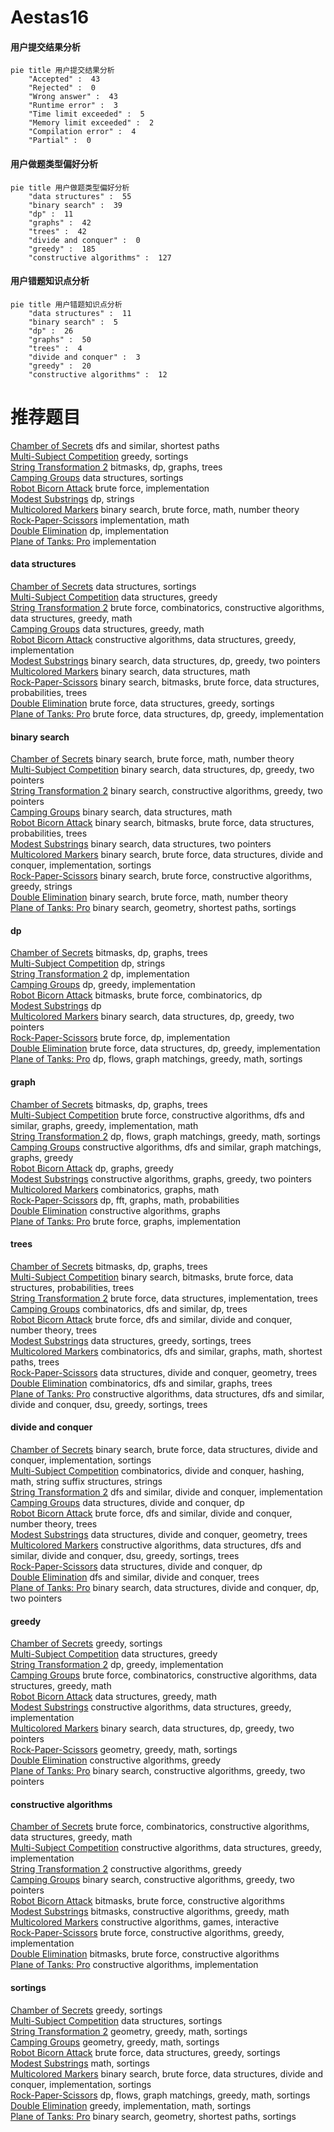 # Aestas16
<!-- tabs:start -->
#### **用户提交结果分析**

```mermaid
pie title 用户提交结果分析
    "Accepted" :  43
    "Rejected" :  0
    "Wrong answer" :  43
    "Runtime error" :  3
    "Time limit exceeded" :  5
    "Memory limit exceeded" :  2
    "Compilation error" :  4
    "Partial" :  0
```
#### **用户做题类型偏好分析**

```mermaid
pie title 用户做题类型偏好分析
    "data structures" :  55
    "binary search" :  39
    "dp" :  11
    "graphs" :  42
    "trees" :  42
    "divide and conquer" :  0
    "greedy" :  185
    "constructive algorithms" :  127
```
#### **用户错题知识点分析**

```mermaid
pie title 用户错题知识点分析
    "data structures" :  11
    "binary search" :  5
    "dp" :  26
    "graphs" :  50
    "trees" :  4
    "divide and conquer" :  3
    "greedy" :  20
    "constructive algorithms" :  12
```
<!-- tabs:end -->
# 推荐题目
[Chamber of Secrets](http://codeforces.com/problemset/problem/173/B)		dfs and similar,
                        shortest paths		  
[Multi-Subject Competition](http://codeforces.com/problemset/problem/1082/C)		greedy,
                        sortings		  
[String Transformation 2](http://codeforces.com/problemset/problem/1383/C)		bitmasks,
                        dp,
                        graphs,
                        trees		  
[Camping Groups](http://codeforces.com/problemset/problem/173/E)		data structures,
                        sortings		  
[Robot Bicorn Attack](http://codeforces.com/problemset/problem/175/A)		brute force,
                        implementation		  
[Modest Substrings](http://codeforces.com/problemset/problem/1110/H)		dp,
                        strings		  
[Multicolored Markers](http://codeforces.com/problemset/problem/1029/F)		binary search,
                        brute force,
                        math,
                        number theory		  
[Rock-Paper-Scissors](http://codeforces.com/problemset/problem/173/A)		implementation,
                        math		  
[Double Elimination](https://codeforces.com/contest/1314/problem/B)		dp,
                        implementation		  
[Plane of Tanks: Pro](http://codeforces.com/problemset/problem/175/B)		implementation		  
<!-- tabs:start -->
#### **data structures**
[Chamber of Secrets](http://codeforces.com/problemset/problem/173/E)		data structures,
                        sortings		  
[Multi-Subject Competition](http://codeforces.com/problemset/problem/174/C)		data structures,
                        greedy		  
[String Transformation 2](http://codeforces.com/problemset/problem/1276/C)		brute force,
                        combinatorics,
                        constructive algorithms,
                        data structures,
                        greedy,
                        math		  
[Camping Groups](http://codeforces.com/problemset/problem/1492/B)		data structures,
                        greedy,
                        math		  
[Robot Bicorn Attack](http://codeforces.com/problemset/problem/1358/E)		constructive algorithms,
                        data structures,
                        greedy,
                        implementation		  
[Modest Substrings](http://codeforces.com/problemset/problem/1492/C)		binary search,
                        data structures,
                        dp,
                        greedy,
                        two pointers		  
[Multicolored Markers](http://codeforces.com/problemset/problem/1490/G)		binary search,
                        data structures,
                        math		  
[Rock-Paper-Scissors](http://codeforces.com/problemset/problem/1479/D)		binary search,
                        bitmasks,
                        brute force,
                        data structures,
                        probabilities,
                        trees		  
[Double Elimination](http://codeforces.com/problemset/problem/1497/A)		brute force,
                        data structures,
                        greedy,
                        sortings		  
[Plane of Tanks: Pro](http://codeforces.com/problemset/problem/1491/C)		brute force,
                        data structures,
                        dp,
                        greedy,
                        implementation		  
#### **binary search**
[Chamber of Secrets](http://codeforces.com/problemset/problem/1029/F)		binary search,
                        brute force,
                        math,
                        number theory		  
[Multi-Subject Competition](http://codeforces.com/problemset/problem/1492/C)		binary search,
                        data structures,
                        dp,
                        greedy,
                        two pointers		  
[String Transformation 2](http://codeforces.com/problemset/problem/1463/D)		binary search,
                        constructive algorithms,
                        greedy,
                        two pointers		  
[Camping Groups](http://codeforces.com/problemset/problem/1490/G)		binary search,
                        data structures,
                        math		  
[Robot Bicorn Attack](http://codeforces.com/problemset/problem/1479/D)		binary search,
                        bitmasks,
                        brute force,
                        data structures,
                        probabilities,
                        trees		  
[Modest Substrings](http://codeforces.com/problemset/problem/1436/E)		binary search,
                        data structures,
                        two pointers		  
[Multicolored Markers](http://codeforces.com/problemset/problem/1461/D)		binary search,
                        brute force,
                        data structures,
                        divide and conquer,
                        implementation,
                        sortings		  
[Rock-Paper-Scissors](http://codeforces.com/problemset/problem/1493/C)		binary search,
                        brute force,
                        constructive algorithms,
                        greedy,
                        strings		  
[Double Elimination](http://codeforces.com/problemset/problem/1487/D)		binary search,
                        brute force,
                        math,
                        number theory		  
[Plane of Tanks: Pro](http://codeforces.com/problemset/problem/1486/B)		binary search,
                        geometry,
                        shortest paths,
                        sortings		  
#### **dp**
[Chamber of Secrets](http://codeforces.com/problemset/problem/1383/C)		bitmasks,
                        dp,
                        graphs,
                        trees		  
[Multi-Subject Competition](http://codeforces.com/problemset/problem/1110/H)		dp,
                        strings		  
[String Transformation 2](https://codeforces.com/contest/1314/problem/B)		dp,
                        implementation		  
[Camping Groups](http://codeforces.com/problemset/problem/174/B)		dp,
                        greedy,
                        implementation		  
[Robot Bicorn Attack](http://codeforces.com/problemset/problem/1245/F)		bitmasks,
                        brute force,
                        combinatorics,
                        dp		  
[Modest Substrings](http://codeforces.com/problemset/problem/176/B)		dp		  
[Multicolored Markers](http://codeforces.com/problemset/problem/1492/C)		binary search,
                        data structures,
                        dp,
                        greedy,
                        two pointers		  
[Rock-Paper-Scissors](https://codeforces.com/contest/1457/problem/C)		brute force,
                        dp,
                        implementation		  
[Double Elimination](http://codeforces.com/problemset/problem/1491/C)		brute force,
                        data structures,
                        dp,
                        greedy,
                        implementation		  
[Plane of Tanks: Pro](http://codeforces.com/problemset/problem/1437/C)		dp,
                        flows,
                        graph matchings,
                        greedy,
                        math,
                        sortings		  
#### **graph**
[Chamber of Secrets](http://codeforces.com/problemset/problem/1383/C)		bitmasks,
                        dp,
                        graphs,
                        trees		  
[Multi-Subject Competition](http://codeforces.com/problemset/problem/1487/C)		brute force,
                        constructive algorithms,
                        dfs and similar,
                        graphs,
                        greedy,
                        implementation,
                        math		  
[String Transformation 2](http://codeforces.com/problemset/problem/1437/C)		dp,
                        flows,
                        graph matchings,
                        greedy,
                        math,
                        sortings		  
[Camping Groups](http://codeforces.com/problemset/problem/1470/D)		constructive algorithms,
                        dfs and similar,
                        graph matchings,
                        graphs,
                        greedy		  
[Robot Bicorn Attack](http://codeforces.com/problemset/problem/1476/C)		dp,
                        graphs,
                        greedy		  
[Modest Substrings](http://codeforces.com/problemset/problem/1304/D)		constructive algorithms,
                        graphs,
                        greedy,
                        two pointers		  
[Multicolored Markers](http://codeforces.com/problemset/problem/1475/C)		combinatorics,
                        graphs,
                        math		  
[Rock-Paper-Scissors](http://codeforces.com/problemset/problem/553/E)		dp,
                        fft,
                        graphs,
                        math,
                        probabilities		  
[Double Elimination](http://codeforces.com/problemset/problem/1495/C)		constructive algorithms,
                        graphs		  
[Plane of Tanks: Pro](http://codeforces.com/problemset/problem/1510/K)		brute force,
                        graphs,
                        implementation		  
#### **trees**
[Chamber of Secrets](http://codeforces.com/problemset/problem/1383/C)		bitmasks,
                        dp,
                        graphs,
                        trees		  
[Multi-Subject Competition](http://codeforces.com/problemset/problem/1479/D)		binary search,
                        bitmasks,
                        brute force,
                        data structures,
                        probabilities,
                        trees		  
[String Transformation 2](http://codeforces.com/problemset/problem/1511/C)		brute force,
                        data structures,
                        implementation,
                        trees		  
[Camping Groups](http://codeforces.com/problemset/problem/1499/F)		combinatorics,
                        dfs and similar,
                        dp,
                        trees		  
[Robot Bicorn Attack](http://codeforces.com/problemset/problem/1491/E)		brute force,
                        dfs and similar,
                        divide and conquer,
                        number theory,
                        trees		  
[Modest Substrings](http://codeforces.com/problemset/problem/1466/D)		data structures,
                        greedy,
                        sortings,
                        trees		  
[Multicolored Markers](http://codeforces.com/problemset/problem/1495/D)		combinatorics,
                        dfs and similar,
                        graphs,
                        math,
                        shortest paths,
                        trees		  
[Rock-Paper-Scissors](http://codeforces.com/problemset/problem/1303/G)		data structures,
                        divide and conquer,
                        geometry,
                        trees		  
[Double Elimination](http://codeforces.com/problemset/problem/1454/E)		combinatorics,
                        dfs and similar,
                        graphs,
                        trees		  
[Plane of Tanks: Pro](http://codeforces.com/problemset/problem/1494/D)		constructive algorithms,
                        data structures,
                        dfs and similar,
                        divide and conquer,
                        dsu,
                        greedy,
                        sortings,
                        trees		  
#### **divide and conquer**
[Chamber of Secrets](http://codeforces.com/problemset/problem/1461/D)		binary search,
                        brute force,
                        data structures,
                        divide and conquer,
                        implementation,
                        sortings		  
[Multi-Subject Competition](http://codeforces.com/problemset/problem/1466/G)		combinatorics,
                        divide and conquer,
                        hashing,
                        math,
                        string suffix structures,
                        strings		  
[String Transformation 2](http://codeforces.com/problemset/problem/1490/D)		dfs and similar,
                        divide and conquer,
                        implementation		  
[Camping Groups](https://codeforces.com/contest/1483/problem/C)		data structures,
                        divide and conquer,
                        dp		  
[Robot Bicorn Attack](http://codeforces.com/problemset/problem/1491/E)		brute force,
                        dfs and similar,
                        divide and conquer,
                        number theory,
                        trees		  
[Modest Substrings](http://codeforces.com/problemset/problem/1303/G)		data structures,
                        divide and conquer,
                        geometry,
                        trees		  
[Multicolored Markers](http://codeforces.com/problemset/problem/1494/D)		constructive algorithms,
                        data structures,
                        dfs and similar,
                        divide and conquer,
                        dsu,
                        greedy,
                        sortings,
                        trees		  
[Rock-Paper-Scissors](http://codeforces.com/problemset/problem/1482/E)		data structures,
                        divide and conquer,
                        dp		  
[Double Elimination](http://codeforces.com/problemset/problem/566/C)		dfs and similar,
                        divide and conquer,
                        trees		  
[Plane of Tanks: Pro](http://codeforces.com/problemset/problem/1428/F)		binary search,
                        data structures,
                        divide and conquer,
                        dp,
                        two pointers		  
#### **greedy**
[Chamber of Secrets](http://codeforces.com/problemset/problem/1082/C)		greedy,
                        sortings		  
[Multi-Subject Competition](http://codeforces.com/problemset/problem/174/C)		data structures,
                        greedy		  
[String Transformation 2](http://codeforces.com/problemset/problem/174/B)		dp,
                        greedy,
                        implementation		  
[Camping Groups](http://codeforces.com/problemset/problem/1276/C)		brute force,
                        combinatorics,
                        constructive algorithms,
                        data structures,
                        greedy,
                        math		  
[Robot Bicorn Attack](http://codeforces.com/problemset/problem/1492/B)		data structures,
                        greedy,
                        math		  
[Modest Substrings](http://codeforces.com/problemset/problem/1358/E)		constructive algorithms,
                        data structures,
                        greedy,
                        implementation		  
[Multicolored Markers](http://codeforces.com/problemset/problem/1492/C)		binary search,
                        data structures,
                        dp,
                        greedy,
                        two pointers		  
[Rock-Paper-Scissors](https://codeforces.com/contest/1496/problem/C)		geometry,
                        greedy,
                        math,
                        sortings		  
[Double Elimination](http://codeforces.com/problemset/problem/1493/A)		constructive algorithms,
                        greedy		  
[Plane of Tanks: Pro](http://codeforces.com/problemset/problem/1463/D)		binary search,
                        constructive algorithms,
                        greedy,
                        two pointers		  
#### **constructive algorithms**
[Chamber of Secrets](http://codeforces.com/problemset/problem/1276/C)		brute force,
                        combinatorics,
                        constructive algorithms,
                        data structures,
                        greedy,
                        math		  
[Multi-Subject Competition](http://codeforces.com/problemset/problem/1358/E)		constructive algorithms,
                        data structures,
                        greedy,
                        implementation		  
[String Transformation 2](http://codeforces.com/problemset/problem/1493/A)		constructive algorithms,
                        greedy		  
[Camping Groups](http://codeforces.com/problemset/problem/1463/D)		binary search,
                        constructive algorithms,
                        greedy,
                        two pointers		  
[Robot Bicorn Attack](https://codeforces.com/contest/1456/problem/B)		bitmasks,
                        brute force,
                        constructive algorithms		  
[Modest Substrings](http://codeforces.com/problemset/problem/1492/D)		bitmasks,
                        constructive algorithms,
                        greedy,
                        math		  
[Multicolored Markers](https://codeforces.com/contest/1504/problem/D)		constructive algorithms,
                        games,
                        interactive		  
[Rock-Paper-Scissors](https://codeforces.com/contest/1483/problem/A)		brute force,
                        constructive algorithms,
                        greedy,
                        implementation		  
[Double Elimination](https://codeforces.com/contest/1457/problem/D)		bitmasks,
                        brute force,
                        constructive algorithms		  
[Plane of Tanks: Pro](http://codeforces.com/problemset/problem/1513/A)		constructive algorithms,
                        implementation		  
#### **sortings**
[Chamber of Secrets](http://codeforces.com/problemset/problem/1082/C)		greedy,
                        sortings		  
[Multi-Subject Competition](http://codeforces.com/problemset/problem/173/E)		data structures,
                        sortings		  
[String Transformation 2](https://codeforces.com/contest/1496/problem/C)		geometry,
                        greedy,
                        math,
                        sortings		  
[Camping Groups](http://codeforces.com/problemset/problem/1495/A)		geometry,
                        greedy,
                        math,
                        sortings		  
[Robot Bicorn Attack](http://codeforces.com/problemset/problem/1497/A)		brute force,
                        data structures,
                        greedy,
                        sortings		  
[Modest Substrings](http://codeforces.com/problemset/problem/1427/A)		math,
                        sortings		  
[Multicolored Markers](http://codeforces.com/problemset/problem/1461/D)		binary search,
                        brute force,
                        data structures,
                        divide and conquer,
                        implementation,
                        sortings		  
[Rock-Paper-Scissors](http://codeforces.com/problemset/problem/1437/C)		dp,
                        flows,
                        graph matchings,
                        greedy,
                        math,
                        sortings		  
[Double Elimination](http://codeforces.com/problemset/problem/1473/A)		greedy,
                        implementation,
                        math,
                        sortings		  
[Plane of Tanks: Pro](http://codeforces.com/problemset/problem/1486/B)		binary search,
                        geometry,
                        shortest paths,
                        sortings		  
<!-- tabs:end -->
